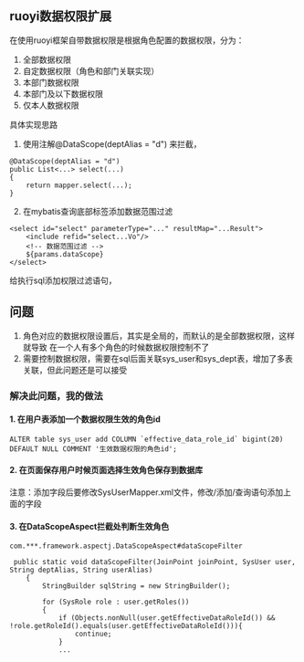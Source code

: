 ## ruoyi数据权限扩展

在使用ruoyi框架自带数据权限是根据角色配置的数据权限，分为：
1. 全部数据权限
2. 自定数据权限（角色和部门关联实现）
3. 本部门数据权限
4. 本部门及以下数据权限
5. 仅本人数据权限

具体实现思路
1. 使用注解@DataScope(deptAlias = "d") 来拦截，
```
@DataScope(deptAlias = "d")
public List<...> select(...)
{
    return mapper.select(...);
}
```
2. 在mybatis查询底部标签添加数据范围过滤 
```
<select id="select" parameterType="..." resultMap="...Result">
    <include refid="select...Vo"/>
    <!-- 数据范围过滤 -->
    ${params.dataScope}
</select>
```
给执行sql添加权限过滤语句，

## 问题
1. 角色对应的数据权限设置后，其实是全局的，而默认的是全部数据权限，这样就导致 在一个人有多个角色的时候数据权限控制不了
2. 需要控制数据权限，需要在sql后面关联sys_user和sys_dept表，增加了多表关联，但此问题还是可以接受

### 解决此问题，我的做法

#### 1. 在用户表添加一个数据权限生效的角色id
```
ALTER table sys_user add COLUMN `effective_data_role_id` bigint(20) DEFAULT NULL COMMENT '生效数据权限的角色id';
```
#### 2. 在页面保存用户时候页面选择生效角色保存到数据库
注意：添加字段后要修改SysUserMapper.xml文件，修改/添加/查询语句添加上面的字段

#### 3. 在DataScopeAspect拦截处判断生效角色
```
com.***.framework.aspectj.DataScopeAspect#dataScopeFilter

 public static void dataScopeFilter(JoinPoint joinPoint, SysUser user, String deptAlias, String userAlias)
    {
        StringBuilder sqlString = new StringBuilder();

        for (SysRole role : user.getRoles())
        {
            if (Objects.nonNull(user.getEffectiveDataRoleId()) && !role.getRoleId().equals(user.getEffectiveDataRoleId())){
                continue;
            }
            ...
```

